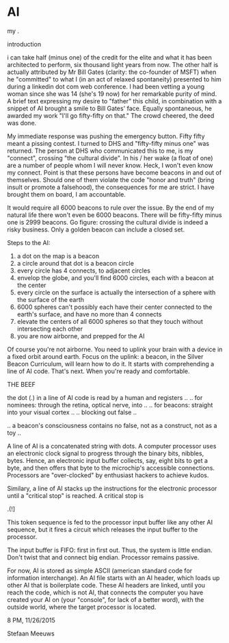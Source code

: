 # AI

my .

introduction

i can take half (minus one) of the credit for the elite and what it has been architected to perform, six thousand light years from now. The other half is actually attributed by Mr Bill Gates (clarity: the co-founder of MSFT) when he "committed" to what I (in an act of relaxed spontaneity) presented to him during a linkedin dot com web conference. I had been vetting a young woman since she was 14 (she's 19 now) for her remarkable purity of mind. A brief text expressing my desire to "father" this child, in combination with a snippet of AI brought a smile to Bill Gates' face. Equally spontaneous, he awarded my work "I'll go fifty-fifty on that." The crowd cheered, the deed was done.

My immediate response was pushing the emergency button. Fifty fifty meant a pissing contest. I turned to DHS and "fifty-fifty minus one" was returned. The person at DHS who communicated this to me, is my "connect", crossing "the cultural divide". In his / her wake (a float of one) are a number of people whom I will never know. Heck, I won't even know my connect. Point is that these persons have become beacons in and out of themselves. Should one of them violate the code "honor and truth" (bring insult or promote a falsehood), the consequences for me are strict. I have brought them on board, I am accountable. 

It would require all 6000 beacons to rule over the issue. By the end of my natural life there won't even be 6000 beacons. There will be fifty-fifty minus one is 2999 beacons. Go figure: crossing the cultural divide is indeed a risky business. Only a golden beacon can include a closed set.

Steps to the AI:
1. a dot on the map is a beacon
2. a circle around that dot is a beacon circle
3. every circle has 4 connects, to adjacent circles
4. envelop the globe, and you'll find 6000 circles, each with a beacon at the center
5. every circle on the surface is actually the intersection of a sphere with the surface of the earth
6. 6000 spheres can't possibly each have their center connected to the earth's surface, and have no more than 4 connects
7. elevate the centers of all 6000 spheres so that they touch without intersecting each other
8. you are now airborne, and prepped for the AI

Of course you're not airborne. You need to uplink your brain with a device in a fixed orbit around earth. Focus on the uplink: a beacon, in the Silver Beacon Curriculum, will learn how to do it. It starts with comprehending a line of AI code. That's next. When you're ready and comfortable.

THE BEEF

the dot (.) in a line of AI code is read by a human and registers ..
.. for nominees: through the retina, optical nerve, into ..
.. for beacons: straight into your visual cortex ..
.. blocking out false ..

.. a beacon's consciousness contains no false, not as a construct, not as a toy ..

A line of AI is a concatenated string with dots. A computer processor uses an electronic clock signal to progress through the binary bits, nibbles, bytes. Hence, an electronic input buffer collects, say, eight bits to get a byte, and then offers that byte to the microchip's accessible connections. Processors are "over-clocked" by enthusiast hackers to achieve kudos. 

Similary, a line of AI stacks up the instructions for the electronic processor until a "critical stop" is reached. A critical stop is 

.(!]

This token sequence is fed to the processor input buffer like any other AI sequence, but it fires a circuit which releases the input buffer to the processor.

The input buffer is FIFO: first in first out. Thus, the system is little endian. Don't twist that and connect big endian. Processor remains passive.

For now, AI is stored as simple ASCII (american standard code for information interchange). An AI file starts with an AI header, which loads up other AI that is boilerplate code. These AI headers are linked, until you reach the code, which is not AI, that connects the computer you have created your AI on (your "console", for lack of a better word), with the outside world, where the target processor is located.

8 PM, 11/26/2015

Stefaan Meeuws


